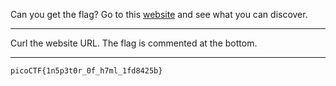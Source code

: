 Can you get the flag?
Go to this [website](http://saturn.picoctf.net:50920/) and see what you can discover.

---

Curl the website URL. The flag is commented at the bottom.

---

```picoCTF{1n5p3t0r_0f_h7ml_1fd8425b}```
